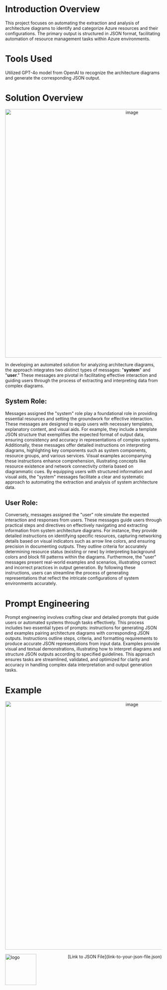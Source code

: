 # Introduction Overview

This project focuses on automating the extraction and analysis of architecture diagrams to identify and categorize Azure resources and their configurations. The primary output is structured in JSON format, facilitating automation of resource management tasks within Azure environments.

# Tools Used

Utilized GPT-4o model from OpenAI to recognize the architecture diagrams and generate the corresponding JSON output.

# Solution Overview
<p align="center">
  <img src="https://github.com/user-attachments/assets/d443f32a-427e-40d4-9a1c-4a00bf553ac6" alt="image" width="800" height="auto">
</p>




In developing an automated solution for analyzing architecture diagrams, the approach integrates two distinct types of messages: "**system**" and "**user**." These messages are pivotal in facilitating effective interaction and guiding users through the process of extracting and interpreting data from complex diagrams.

## System Role:

Messages assigned the "system" role play a foundational role in providing essential resources and setting the groundwork for effective interaction. These messages are designed to equip users with necessary templates, explanatory content, and visual aids. For example, they include a template JSON structure that exemplifies the expected format of output data, ensuring consistency and accuracy in representations of complex systems. Additionally, these messages offer detailed instructions on interpreting diagrams, highlighting key components such as system components, resource groups, and various services. Visual examples accompanying these instructions enhance comprehension, illustrating concepts like resource existence and network connectivity criteria based on diagrammatic cues. By equipping users with structured information and visual aids, the "system" messages facilitate a clear and systematic approach to automating the extraction and analysis of system architecture data.

## User Role:
Conversely, messages assigned the "user" role simulate the expected interaction and responses from users. These messages guide users through practical steps and directives on effectively navigating and extracting information from system architecture diagrams. For instance, they provide detailed instructions on identifying specific resources, capturing networking details based on visual indicators such as arrow line colors, and ensuring precision in documenting outputs. They outline criteria for accurately determining resource status (existing or new) by interpreting background colors and block fill patterns within the diagrams. Furthermore, the "user" messages present real-world examples and scenarios, illustrating correct and incorrect practices in output generation. By following these instructions, users can streamline the process of generating representations that reflect the intricate configurations of system environments accurately.


# Prompt Engineering

Prompt engineering involves crafting clear and detailed prompts that guide users or automated systems through tasks effectively. This process includes two essential types of prompts: instructions for generating JSON and examples pairing architecture diagrams with corresponding JSON outputs. Instructions outline steps, criteria, and formatting requirements to produce accurate JSON representations from input data. Examples provide visual and textual demonstrations, illustrating how to interpret diagrams and structure JSON outputs according to specified guidelines. This approach ensures tasks are streamlined, validated, and optimized for clarity and accuracy in handling complex data interpretation and output generation tasks.


# Example

<p align="center">
  <img src="https://github.com/user-attachments/assets/24b4f2cd-e4e0-4c35-bf71-f94518cabadf" alt="image" width="800" height="auto">
</p>

<div style="display: flex; justify-content: space-between;">
  <a href="link-to-your-json-file.json">
    <img src="https://github.com/user-attachments/assets/d443f32a-427e-40d4-9a1c-4a00bf553ac6" alt="logo" width="100" height="auto">
  </a>
  <div style="flex: 1; text-align: right;">
    [Link to JSON File](link-to-your-json-file.json)
  </div>
</div>






